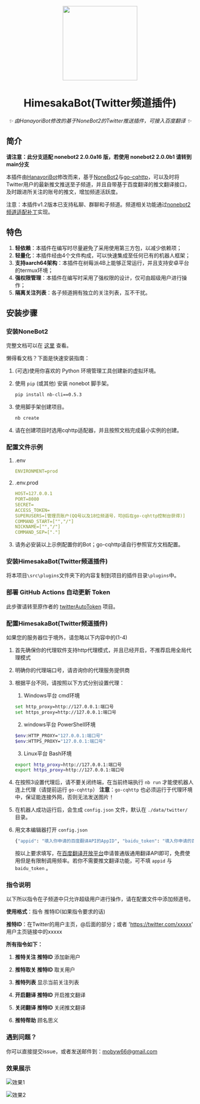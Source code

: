 <!-- markdownlint-disable MD033 MD041-->
<p align="center">
  <img src="https://cdn.jsdelivr.net/gh/mobyw/images@main/Comics/Himesaka.png" width="200" height="200"/>
</p>

<div align="center">

# HimesakaBot(Twitter频道插件)
<!-- markdownlint-disable-next-line MD036 -->
_✨ 由HanayoriBot修改的基于NoneBot2的Twitter推送插件，可接入百度翻译 ✨_

</div>

## 简介

**请注意：此分支适配 nonebot2 2.0.0a16 版，若使用 nonebot2 2.0.0b1 请转到 main分支**

本插件由[HanayoriBot](https://github.com/kanomahoro/nonebot-twitter)修改而来，基于[NoneBot2](https://github.com/nonebot/nonebot2)与[go-cqhttp](https://github.com/Mrs4s/go-cqhttp)，可以及时将Twitter用户的最新推文推送至子频道，并且自带基于百度翻译的推文翻译接口，及时跟进所关注的账号的推文，增加频道活跃度。

注意：本插件v1.2版本已支持私聊、群聊和子频道。频道相关功能通过[nonebot2频道适配补丁](https://gist.github.com/mnixry/57033047be55956e2168284bcf0bd4b6)实现。

## 特色

1. **轻依赖**：本插件在编写时尽量避免了采用使用第三方包，以减少依赖项；
2. **轻量化**：本插件经由4个文件构成，可以快速集成至任何已有的机器人框架；
3. **支持aarch64架构**：本插件在树莓派4B上能够正常运行，并且支持安卓平台的termux环境；
4. **强权限管理**：本插件在编写时采用了强权限的设计，仅可由超级用户进行操作；
5. **隔离关注列表**：各子频道拥有独立的关注列表，互不干扰。

## 安装步骤

### 安装NoneBot2

完整文档可以在 [这里](https://61d3d9dbcadf413fd3238e89--nonebot2.netlify.app/) 查看。

懒得看文档？下面是快速安装指南：

1. (可选)使用你喜欢的 Python 环境管理工具创建新的虚拟环境。

2. 使用 `pip` (或其他) 安装 nonebot 脚手架。

   ```bash
   pip install nb-cli==0.5.3
   ```

3. 使用脚手架创建项目。

   ```bash
   nb create
   ```

4. 请在创建项目时选用cqhttp适配器，并且按照文档完成最小实例的创建。
   
### 配置文件示例

1. .env
   ```yml
   ENVIRONMENT=prod
   ```

2. .env.prod
   ```yml
   HOST=127.0.0.1
   PORT=8080
   SECRET=
   ACCESS_TOKEN=
   SUPERUSERS=[管理员账户(QQ号以及18位频道号，可@后在go-cqhttp控制台获得)]
   COMMAND_START=["","/"]
   NICKNAME=["","/"]
   COMMAND_SEP=["."]
   ```

3. 请务必安装以上示例配置你的Bot；go-cqhttp请自行参照官方文档配置。

### 安装HimesakaBot(Twitter频道插件)

将本项目`\src\plugins`文件夹下的内容复制到项目的插件目录`\plugins`中。

### 部署 GitHub Actions 自动更新 Token

此步骤请转至原作者的 [twitterAutoToken](https://github.com/kanomahoro/twitterAutoToken) 项目。

### 配置HimesakaBot(Twitter频道插件)

如果您的服务器位于境外，请忽略以下内容中的(1-4)

1. 首先确保你的代理软件支持http代理模式，并且已经开启，不推荐启用全局代理模式

2. 明确你的代理端口号，请咨询你的代理服务提供商

3. 根据平台不同，请按照以下方式分别设置代理：

   1. Windows平台 cmd环境
   ```bash
   set http_proxy=http://127.0.0.1:端口号  
   set https_proxy=http://127.0.0.1:端口号  
   ```

   2. windows平台 PowerShell环境
   ```bash
   $env:HTTP_PROXY="127.0.0.1:端口号"  
   $env:HTTPS_PROXY="127.0.0.1:端口号" 
   ```

   3. Linux平台 Bash环境
   ```bash
   export http_proxy=http://127.0.0.1:端口号 
   export https_proxy=http://127.0.0.1:端口号 
   ```

4. 在按照3设置代理后，请不要关闭终端，在当前终端执行 `nb run` 才能使机器人连上代理（请提前运行 `go-cqhttp`）
   **注意**：`go-cqhttp` 也必须运行于代理环境中，保证能连接外网，否则无法发送图片！

5. 在机器人成功运行后，会生成 `config.json` 文件，默认在 `./data/twitter/` 目录。

6. 用文本编辑器打开 `config.json`
   ```bash
   {"appid": "填入你申请的百度翻译API的AppID", "baidu_token": "填入你申请的百度翻译API的密钥", ,"api_url":"推特Token更新地址"}
   ```
   按以上要求填写，在[百度翻译开放平台](https://api.fanyi.baidu.com/)申请普通版通用翻译API即可，免费使用但是有限制调用频率。若你不需要推文翻译功能，可不填 `appid` 与 `baidu_token` 。

### 指令说明

以下所以指令在子频道中只允许超级用户进行操作，请在配置文件中添加频道号。

**使用格式**：指令 推特ID(如果指令要求的话) 

**推特ID**：在Twitter的用户主页，@后面的部分；或者 'https://twitter.com/xxxxx' 用户主页链接中的xxxxx

**所有指令如下：**

1. **推特关注 推特ID**
   添加新用户

2. **推特取关 推特ID**
   取关用户

3. **推特列表**
   显示当前关注列表

4. **开启翻译 推特ID**
   开启推文翻译

5. **关闭翻译 推特ID**
   关闭推文翻译

6.  **推特帮助**
   顾名思义

### 遇到问题？

你可以直接提交issue，或者发送邮件到：mobyw66@gmail.com

### 效果展示

![效果1](https://cdn.jsdelivr.net/gh/mobyw/images@main/Screenshots/Screenshot_0.jpg)

![效果2](https://cdn.jsdelivr.net/gh/mobyw/images@main/Screenshots/Screenshot_1.jpg)
